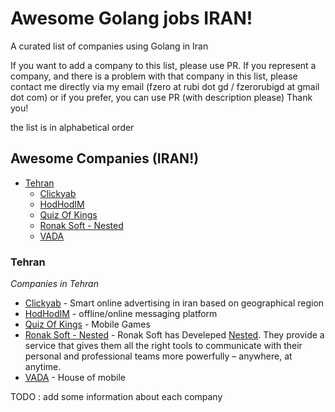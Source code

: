 # Awesome Golang jobs IRAN!

A curated list of companies using Golang in Iran


If you want to add a company to this list, please use PR. 
If you represent a company, and there is a problem with that company in this list, please contact me directly via my email (fzero at rubi dot gd / fzerorubigd at gmail dot com) or if you prefer, you can use PR (with description please) 
Thank you!

the list is in alphabetical order 

## Awesome Companies (IRAN!)

- [Tehran](#tehran)
  - [Clickyab](#clickyab)
  - [HodHodIM](#hodhodim)
  - [Quiz Of Kings](#quiz_of_kings)
  - [Ronak Soft - Nested](#ronak_soft)
  - [VADA](#vada)
  
### Tehran

*Companies in Tehran* 

* [Clickyab](https://clickyab.com) - Smart online advertising in iran based on geographical region 
* [HodHodIM]( https://hodhod.im/) - offline/online messaging platform
* [Quiz Of Kings](http://quizofkings.com) - Mobile Games
* [Ronak Soft - Nested](https://ronaksoft.com) - Ronak Soft has Develeped [Nested](https://nested.me). They provide a service that gives them all the right tools to communicate with their personal and professional teams more powerfully – anywhere, at anytime.
* [VADA](http://vada.ir) - House of mobile

TODO : add some information about each company 

